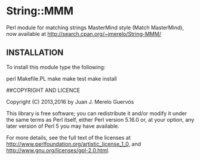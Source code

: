 String::MMM
==========

Perl module for matching strings MasterMind style (Match MasterMind), now available at http://search.cpan.org/~jmerelo/String-MMM/

## INSTALLATION

To install this module type the following:

   perl Makefile.PL
   make
   make test
   make install

##COPYRIGHT AND LICENCE

Copyright (C) 2013,2016 by Juan J. Merelo Guervós

This library is free software; you can redistribute it and/or modify
it under the same terms as Perl itself, either Perl version 5.16.0 or,
at your option, any later version of Perl 5 you may have available.

For more details, see the full text of the licenses at
<http://www.perlfoundation.org/artistic_license_1_0>,
and <http://www.gnu.org/licenses/gpl-2.0.html>.

